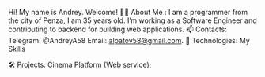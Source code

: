 Hi! My name is Andrey. Welcome! 
👨‍💻 About Me :
I am a programmer from the city of Penza, I am 35 years old.
I’m working as a Software Engineer and contributing to backend for building web applications.
📫 Contacts:
Telegram: @AndreyA58
Email: alpatov58@gmail.com.
🔭 Technologies:
My Skills

🛠️ Projects:
Cinema Platform (Web service);
